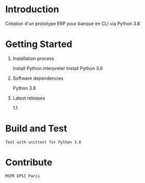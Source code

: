 # Introduction 
Création d'un prototype ERP pour banque en CLI via Python 3.8
# Getting Started

1.	Installation process

    Install Python interpreter
    Install Python 3.8

2.	Software dependencies

    Python 3.8

3.	Latest releases

    1.1


# Build and Test
    Test with unittest for Python 3.8

# Contribute
    MSPR EPSI Paris

